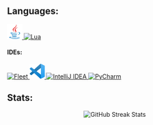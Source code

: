 <h2 align="left">Languages:</h2>
<p align="left">
  <a href="https://www.java.com" target="_blank">
    <img src="https://raw.githubusercontent.com/devicons/devicon/master/icons/java/java-original.svg" alt="Java" height="35" width="35" />
  </a>
  <a href="https://www.lua.org/" target="_blank">
    <img src="https://upload.wikimedia.org/wikipedia/commons/c/cf/Lua-Logo.svg" alt="Lua" height="35" width="35" />
  </a>
</p>

<h4 align="left">IDEs:</h4>
<p align="left">
  <a href="https://www.jetbrains.com/fleet/" target="_blank">
    <img src="https://michaelzhou.gallerycdn.vsassets.io/extensions/michaelzhou/fleet-theme/1.3.10/1678031746650/Microsoft.VisualStudio.Services.Icons.Default" alt="Fleet" height="35" width="35" />
  </a>
  <a href="https://code.visualstudio.com/" target="_blank">
    <img src="https://raw.githubusercontent.com/LinbuduLab/pnpm-vscode-helper/main/assets/vscode-logo-forked.png" alt="VS Code" height="35" width="35" />
  </a>
  <a href="https://www.jetbrains.com/idea/" target="_blank">
    <img src="https://iconlogovector.com/uploads/images/2024/04/lg-661b2340cc359-IntelliJ-IDEA.webp" alt="IntelliJ IDEA" height="35" width="35" />
  </a>
  <a href="https://www.jetbrains.com/pycharm/" target="_blank">
    <img src="https://github.com/user-attachments/assets/63eba055-663c-470b-a39f-0175f0e74304" alt="PyCharm" height="35" width="35" />
  </a>
</p>

<h2 align="left">Stats:</h2>
<p align="center">
  <img src="https://github-readme-streak-stats.herokuapp.com/?user=flezzpe" alt="GitHub Streak Stats" />
</p>
